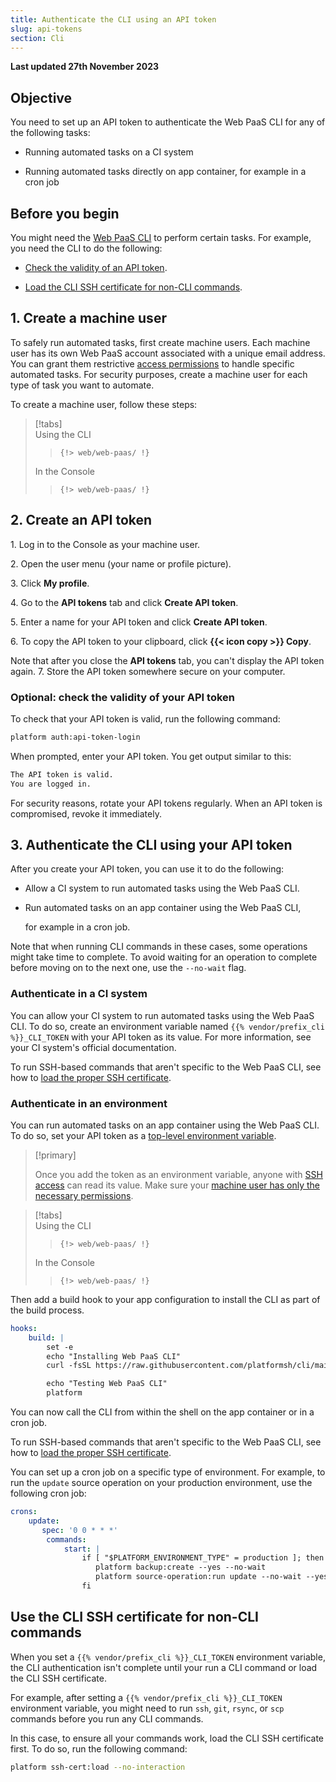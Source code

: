 ```yaml
---
title: Authenticate the CLI using an API token
slug: api-tokens
section: Cli
---
```


**Last updated 27th November 2023**



## Objective  

You need to set up an API token to authenticate the Web PaaS CLI for any of the following tasks:
- Running automated tasks on a CI system

- Running automated tasks directly on app container, for example in a cron job


## Before you begin

You might need the [Web PaaS CLI](../administration-cli) to perform certain tasks.
For example, you need the CLI to do the following:
- [Check the validity of an API token](#optional-check-the-validity-of-your-api-token). 

- [Load the CLI SSH certificate for non-CLI commands](#use-the-cli-ssh-certificate-for-non-cli-commands).



## 1. Create a machine user

To safely run automated tasks, first create machine users.
Each machine user has its own Web PaaS account associated with a unique email address.
You can grant them restrictive [access permissions](../administration-users) to handle specific automated tasks.
For security purposes, create a machine user for each type of task you want to automate.

To create a machine user, follow these steps:

> [!tabs]      
> Using the CLI     
>> ```      
>> {!> web/web-paas/ !}  
>> ```     
> In the Console     
>> ```      
>> {!> web/web-paas/ !}  
>> ```     


## 2. Create an API token

1\. Log in to the Console as your machine user.

2\. Open the user menu (your name or profile picture).

3\. Click **My profile**.

4\. Go to the **API tokens** tab and click **Create API token**.

5\. Enter a name for your API token and click **Create API token**.

6\. To copy the API token to your clipboard, click **{{< icon copy >}} Copy**.

   Note that after you close the **API tokens** tab, you can't display the API token again.
7\. Store the API token somewhere secure on your computer.


### Optional: check the validity of your API token

To check that your API token is valid, run the following command:

```bash
platform auth:api-token-login
```

When prompted, enter your API token.
You get output similar to this:

```bash
The API token is valid.
You are logged in.
```

For security reasons, rotate your API tokens regularly.
When an API token is compromised, revoke it immediately.

## 3. Authenticate the CLI using your API token

After you create your API token, you can use it to do the following:

-  Allow a CI system to run automated tasks using the Web PaaS CLI.

-  Run automated tasks on an app container using the Web PaaS CLI, 

   for example in a cron job. 

Note that when running CLI commands in these cases,
some operations might take time to complete. 
To avoid waiting for an operation to complete before moving on to the next one, 
use the `--no-wait` flag.

### Authenticate in a CI system

<!-- @todo: CLI_TOKEN variable for Upsun -->
You can allow your CI system to run automated tasks using the Web PaaS CLI.
To do so, create an environment variable named `{{% vendor/prefix_cli %}}_CLI_TOKEN` with your API token as its value. 
For more information, see your CI system's official documentation.

To run SSH-based commands that aren't specific to the Web PaaS CLI,
see how to [load the proper SSH certificate](#use-the-cli-ssh-certificate-for-non-cli-commands).

### Authenticate in an environment

You can run automated tasks on an app container using the Web PaaS CLI.
To do so, set your API token as a [top-level environment variable](../../development/variables/_index.md#top-level-environment-variables).

> [!primary]  
> 
> Once you add the token as an environment variable,
> anyone with [SSH access](../../development/development-ssh) can read its value.
> Make sure your [machine user has only the necessary permissions](#1-create-a-machine-user).
> 
> 

> [!tabs]      
> Using the CLI     
>> ```      
>> {!> web/web-paas/ !}  
>> ```     
> In the Console     
>> ```      
>> {!> web/web-paas/ !}  
>> ```     

Then add a build hook to your app configuration to install the CLI as part of the build process.

<!-- @todo: CLI installation path for CI -->
```yaml {configFile="app"}
hooks:
    build: |
        set -e
        echo "Installing Web PaaS CLI"
        curl -fsSL https://raw.githubusercontent.com/platformsh/cli/main/installer.sh | bash

        echo "Testing Web PaaS CLI"
        platform
```

You can now call the CLI from within the shell on the app container or in a cron job.

To run SSH-based commands that aren't specific to the Web PaaS CLI,
see how to [load the proper SSH certificate](#use-the-cli-ssh-certificate-for-non-cli-commands).

You can set up a cron job on a specific type of environment.
For example, to run the `update` source operation on your production environment, 
use the following cron job: 

```yaml
crons:
    update:
       spec: '0 0 * * *'
        commands:
            start: |
                if [ "$PLATFORM_ENVIRONMENT_TYPE" = production ]; then
                   platform backup:create --yes --no-wait
                   platform source-operation:run update --no-wait --yes
                fi
```

## Use the CLI SSH certificate for non-CLI commands

When you set a `{{% vendor/prefix_cli %}}_CLI_TOKEN` environment variable,
the CLI authentication isn't complete until your run a CLI command 
or load the CLI SSH certificate.

For example, after setting a `{{% vendor/prefix_cli %}}_CLI_TOKEN` environment variable,
you might need to run `ssh`, `git`, `rsync`, or `scp` commands before you run any CLI commands.

In this case, to ensure all your commands work, load the CLI SSH certificate first.
To do so, run the following command:

```bash
platform ssh-cert:load --no-interaction
```
